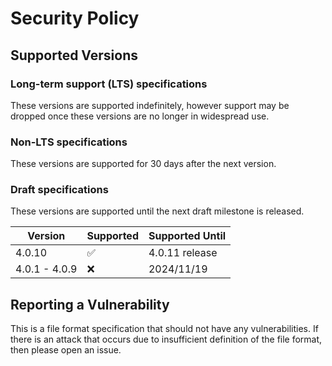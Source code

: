 # Security Policy

## Supported Versions

### Long-term support (LTS) specifications

These versions are supported indefinitely, however support may be dropped once these versions are no longer in widespread use.

### Non-LTS specifications

These versions are supported for 30 days after the next version.

### Draft specifications

These versions are supported until the next draft milestone is released.

| Version         | Supported          | Supported Until   |
| --------------- | ------------------ | ------------------|
| 4.0.10          | :white_check_mark: | 4.0.11 release    |
| 4.0.1 - 4.0.9   | :x:                | 2024/11/19        |

## Reporting a Vulnerability

This is a file format specification that should not have any vulnerabilities. If there is an attack that occurs due to insufficient definition of the file format, then please open an issue.

